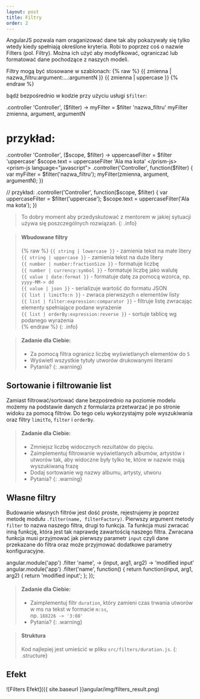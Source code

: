 ```yaml
---
layout: post
title: Filtry
order: 2
---
```


AngularJS pozwala nam oraganizować dane tak aby pokazywały się tylko wtedy kiedy spełniają określone kryteria.
Robi to poprzez coś o nazwie Filters (pol. Filtry). Można ich użyć aby modyfikować, ograniczać lub formatować dane pochodzące z naszych modeli.

Filtry mogą być stosowane w szablonach:
<prism-js language="markup" escape>{% raw %}
{{ zmienna | nazwa_filtru:argument:...:argumentN }}
{{ zmienna | uppercase }}
{% endraw %}</prism-js>

bądź bezpośrednio w kodzie przy użyciu usługi `$filter`:

<source-switcher>
<prism-js language="coffeescript">
.controller 'Controller', ($filter) ->
  myFilter = $filter 'nazwa_filtru'
  myFilter zmienna, argument, argumentN

# przykład:
.controller 'Controller', ($scope, $filter) ->
  uppercaseFilter = $filter 'uppercase'
  $scope.text = uppercaseFilter 'Ala ma kota'
</prism-js>
<prism-js language="javascript">
.controller('Controller', function($filter) {
  var myFilter = $filter('nazwa_filtru');
  myFilter(zmienna, argument, argumentN);
})

// przykład:
.controller('Controller', function($scope, $filter) {
  var uppercaseFilter = $filter('uppercase');
  $scope.text = uppercaseFilter('Ala ma kota');
})
</prism-js>
</source-switcher>

> To dobry moment aby przedyskutować z mentorem w jakiej sytuacji 
> używa się poszczególnych rozwiązań.
{: .info}

> #### Wbudowane filtry
> {% raw %}
> `{{ string | lowercase }}` - zamienia tekst na małe litery  
> `{{ string | uppercase }}` - zamienia tekst na duże litery  
> `{{ number | number:fractionSize }}` - formatuje liczbę  
> `{{ number | currency:symbol }}` - formatuje liczbę jako walutę  
> `{{ value | date:format }}` - formatuje datę za pomocą wzorca, 
>   np. `yyyy-MM-> dd`  
> `{{ value | json }}` - serializuje wartość do formatu JSON  
> `{{ list | limitTo:n }}` - zwraca pierwszych `n` elementów listy  
> `{{ list | filter:expression:comparator }}` - filtruje listę zwracając 
>   elementy spełniające podane wyrażenie  
> `{{ list | orderBy:expression:reverse }}` - sortuje tablicę wg podanego 
>   wyrażenia  
> {% endraw %}
{: .info}

> #### Zadanie dla Ciebie:
> 
> * Za pomocą filtra ogranicz liczbę wyświetlanych elementów do `5`
> * Wyświetl wszystkie tytuły utworów drukowanymi literami
> * Pytania?
{: .warning}

## Sortowanie i filtrowanie list

Zamiast filtrować/sortować dane bezpośrednio na poziomie modelu możemy na podstawie danych z formularza przetwarzać je po stronie widoku za pomocą filtrów.
Do tego celu wykorzystajmy pole wyszukiwania oraz filtry `limitTo`, `filter` i `orderBy`.

> #### Zadanie dla Ciebie:
> 
> * Zmniejsz liczbę widocznych rezultatów do pięciu.
> * Zaimplementuj filtrowanie wyświetlanych albumów, artystów i utworów
>   tak, aby widoczne były tylko te, które w nazwie mają wyszukiwaną frazę
> * Dodaj sortowanie wg nazwy albumu, artysty, utworu
> * Pytania?
{: .warning}

## Własne filtry

Budowanie własnych filtrów jest dość proste, rejestrujemy je poprzez metodę modułu `.filter(name, filterFactory)`.
Pierwszy argument metody `filter` to nazwa naszego filtra, drugi to funkcja.
Ta funkcja musi zwracać inną funkcję, która jest tak naprawdę zawartością naszego filtra.
Zwracana funkcja musi przyjmować jak pierwszy parametr `input` czyli dane przekazane do filtra oraz może przyjmować dodatkowe parametry konfiguracyjne.

<source-switcher>
<prism-js language="coffeescript">
angular.module('app')
.filter 'name', ->
  (input, arg1, arg2) ->
    'modified input'
</prism-js>
<prism-js language="javascript">
angular.module('app')
.filter('name', function() {
  return function(input, arg1, arg2) {
    return 'modified input';
  };
});
</prism-js>
</source-switcher>

> #### Zadanie dla Ciebie:
> 
> * Zaimplementuj filtr `duration`, który zamieni czas trwania utworów w ms 
>   na tekst w formacie `m:ss`,  
>   np. `188226 -> '3:08'`
> * Pytania?
{: .warning}

> #### Struktura
> 
> Kod najlepiej jest umieścić w pliku `src/filters/duration.js`. 
{: .structure}

## Efekt

![Filters Efekt]({{ site.baseurl }}angular/img/filters_result.png)

